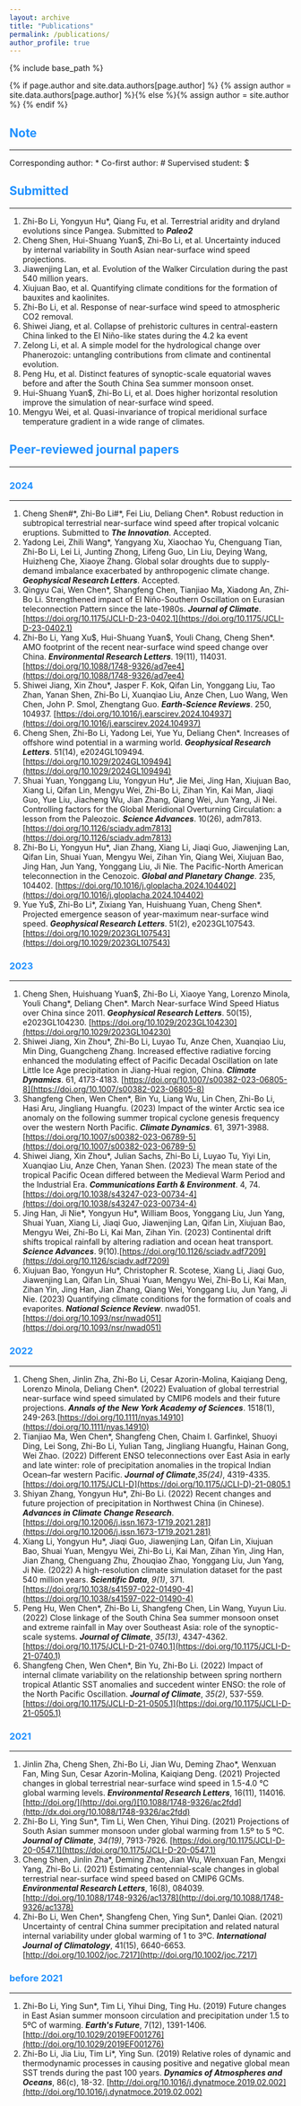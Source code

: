```yaml
---
layout: archive
title: "Publications"
permalink: /publications/
author_profile: true
---
```

{% include base_path %}

{% if page.author and site.data.authors[page.author] %}
  {% assign author = site.data.authors[page.author] %}{% else %}{% assign author = site.author %}
{% endif %}

## <span style="color:#1E90FF">Note</span>
------
Corresponding author: *        Co-first author: #        Supervised student: $

## <span style="color:#1E90FF">Submitted</span>
------
1. Zhi-Bo Li, Yongyun Hu\*, Qiang Fu, et al. Terrestrial aridity and dryland evolutions since Pangea. Submitted to _**Paleo2**_
2. Cheng Shen, Hui-Shuang Yuan\$, Zhi-Bo Li, et al. Uncertainty induced by internal variability in South Asian near-surface wind speed projections.
3. Jiawenjing Lan, et al. Evolution of the Walker Circulation during the past 540 million years.
4. Xiujuan Bao, et al. Quantifying climate conditions for the formation of bauxites and kaolinites.
5. Zhi-Bo Li, et al. Response of near-surface wind speed to atmospheric CO2 removal.
6. Shiwei Jiang, et al. Collapse of prehistoric cultures in central-eastern China linked to the El Niño-like states during the 4.2 ka event
7. Zelong Li, et al. A simple model for the hydrological change over Phanerozoic: untangling contributions from climate and continental evolution.
8. Peng Hu, et al. Distinct features of synoptic-scale equatorial waves before and after the South China Sea summer monsoon onset.
9. Hui-Shuang Yuan\$, Zhi-Bo Li, et al. Does higher horizontal resolution improve the simulation of near-surface wind speed.
10. Mengyu Wei, et al. Quasi-invariance of tropical meridional surface temperature gradient in a wide range of climates.

## <span style="color:#1E90FF">Peer-reviewed journal papers</span>
------

### <span style="color:#1E90FF">2024</span>
------
1. Cheng Shen#\*, Zhi-Bo Li#\*, Fei Liu, Deliang Chen\*. Robust reduction in subtropical terrestrial near-surface wind speed after tropical volcanic eruptions. Submitted to _**The Innovation**_. Accepted.
2. Yadong Lei, Zhili Wang\*, Yangyang Xu, Xiaochao Yu, Chenguang Tian, Zhi-Bo Li, Lei Li, Junting Zhong, Lifeng Guo, Lin Liu, Deying Wang, Huizheng Che, Xiaoye Zhang. Global solar droughts due to supply-demand imbalance exacerbated by anthropogenic climate change. _**Geophysical Research Letters**_. Accepted.
3. Qingyu Cai, Wen Chen\*, Shangfeng Chen, Tianjiao Ma, Xiadong An, Zhi-Bo Li. Strengthened impact of El Niño-Southern Oscillation on Eurasian teleconnection Pattern since the late-1980s. _**Journal of Climate**_. [https://doi.org/10.1175/JCLI-D-23-0402.1](https://doi.org/10.1175/JCLI-D-23-0402.1)
4. Zhi-Bo Li, Yang Xu\$, Hui-Shuang Yuan\$, Youli Chang, Cheng Shen\*. AMO footprint of the recent near-surface wind speed change over China. _**Environmental Research Letters**_. 19(11), 114031. [https://doi.org/10.1088/1748-9326/ad7ee4](https://doi.org/10.1088/1748-9326/ad7ee4)
5. Shiwei Jiang, Xin Zhou\*, Jasper F. Kok, Qifan Lin, Yonggang Liu, Tao Zhan, Yanan Shen, Zhi-Bo Li, Xuanqiao Liu, Anze Chen, Luo Wang, Wen Chen, John P. Smol, Zhengtang Guo. _**Earth-Science Reviews**_. 250, 104937. [https://doi.org/10.1016/j.earscirev.2024.104937](https://doi.org/10.1016/j.earscirev.2024.104937)
6. Cheng Shen, Zhi-Bo Li, Yadong Lei, Yue Yu, Deliang Chen\*. Increases of offshore wind potential in a warming world. _**Geophysical Research Letters**_. 51(14), e2024GL109494. [https://doi.org/10.1029/2024GL109494](https://doi.org/10.1029/2024GL109494)
7. Shuai Yuan, Yonggang Liu, Yongyun Hu\*, Jie Mei, Jing Han, Xiujuan Bao, Xiang Li, Qifan Lin, Mengyu Wei, Zhi-Bo Li, Zihan Yin, Kai Man, Jiaqi Guo, Yue Liu, Jiacheng Wu, Jian Zhang, Qiang Wei, Jun Yang, Ji Nei. Controlling factors for the Global Meridional Overturning Circulation: a lesson from the Paleozoic. _**Science Advances**_. 10(26), adm7813. [https://doi.org/10.1126/sciadv.adm7813](https://doi.org/10.1126/sciadv.adm7813)
8. Zhi-Bo Li, Yongyun Hu\*, Jian Zhang, Xiang Li, Jiaqi Guo, Jiawenjing Lan, Qifan Lin, Shuai Yuan, Mengyu Wei, Zihan Yin, Qiang Wei, Xiujuan Bao, Jing Han, Jun Yang, Yonggang Liu, Ji Nie. The Pacific-North American teleconnection in the Cenozoic. _**Global and Planetary Change**_. 235, 104402. [https://doi.org/10.1016/j.gloplacha.2024.104402](https://doi.org/10.1016/j.gloplacha.2024.104402)
9. Yue Yu\$, Zhi-Bo Li\*, Zixiang Yan, Huishuang Yuan, Cheng Shen\*. Projected emergence season of year-maximum near-surface wind speed. _**Geophysical Research Letters**_. 51(2), e2023GL107543. [https://doi.org/10.1029/2023GL107543](https://doi.org/10.1029/2023GL107543)

### <span style="color:#1E90FF">2023</span>
------
1. Cheng Shen, Huishuang Yuan\$, Zhi-Bo Li, Xiaoye Yang, Lorenzo Minola, Youli Chang\*, Deliang Chen\*. March Near-surface Wind Speed Hiatus over China since 2011. _**Geophysical Research Letters**_. 50(15), e2023GL104230. [https://doi.org/10.1029/2023GL104230](https://doi.org/10.1029/2023GL104230)
2. Shiwei Jiang, Xin Zhou\*, Zhi-Bo Li, Luyao Tu, Anze Chen, Xuanqiao Liu, Min Ding, Guangcheng Zhang. Increased effective radiative forcing enhanced the modulating effect of Pacific Decadal Oscillation on late Little Ice Age precipitation in Jiang-Huai region, China. _**Climate Dynamics**_. 61, 4173-4183. [https://doi.org/10.1007/s00382-023-06805-8](https://doi.org/10.1007/s00382-023-06805-8)
3. Shangfeng Chen, Wen Chen\*, Bin Yu, Liang Wu, Lin Chen, Zhi-Bo Li, Hasi Aru, Jingliang Huangfu. (2023) Impact of the winter Arctic sea ice anomaly on the following summer tropical cyclone genesis frequency over the western North Pacific. _**Climate Dynamics**_. 61, 3971-3988. [https://doi.org/10.1007/s00382-023-06789-5](https://doi.org/10.1007/s00382-023-06789-5)
4. Shiwei Jiang, Xin Zhou\*, Julian Sachs, Zhi-Bo Li, Luyao Tu, Yiyi Lin, Xuanqiao Liu, Anze Chen, Yanan Shen. (2023) The mean state of the tropical Pacific Ocean differed between the Medieval Warm Period and the Industrial Era. _**Communications Earth & Environment**_. 4, 74. [https://doi.org/10.1038/s43247-023-00734-4](https://doi.org/10.1038/s43247-023-00734-4)
5. Jing Han, Ji Nie\*, Yongyun Hu\*, William Boos, Yonggang Liu, Jun Yang, Shuai Yuan, Xiang Li, Jiaqi Guo, Jiawenjing Lan, Qifan Lin, Xiujuan Bao, Mengyu Wei, Zhi-Bo Li, Kai Man, Zihan Yin. (2023) Continental drift shifts tropical rainfall by altering radiation and ocean heat transport. _**Science Advances**_. 9(10).[https://doi.org/10.1126/sciadv.adf7209](https://doi.org/10.1126/sciadv.adf7209)
6. Xiujuan Bao, Yongyun Hu\*, Christopher R. Scotese, Xiang Li, Jiaqi Guo, Jiawenjing Lan, Qifan Lin, Shuai Yuan, Mengyu Wei, Zhi-Bo Li, Kai Man, Zihan Yin, Jing Han, Jian Zhang, Qiang Wei, Yonggang Liu, Jun Yang, Ji Nie. (2023) Quantifying climate conditions for the formation of coals and evaporites. _**National Science Review**_. nwad051.[https://doi.org/10.1093/nsr/nwad051](https://doi.org/10.1093/nsr/nwad051)

### <span style="color:#1E90FF">2022</span>
------
1. Cheng Shen, Jinlin Zha, Zhi-Bo Li, Cesar Azorin-Molina, Kaiqiang Deng, Lorenzo Minola, Deliang Chen\*. (2022) Evaluation of global terrestrial near-surface wind speed simulated by CMIP6 models and their future projections. _**Annals of the New York Academy of Sciences**_. 1518(1), 249-263.[https://doi.org/10.1111/nyas.14910](https://doi.org/10.1111/nyas.14910)
2. Tianjiao Ma, Wen Chen\*, Shangfeng Chen, Chaim I. Garfinkel, Shuoyi Ding, Lei Song, Zhi-Bo Li, Yulian Tang, Jingliang Huangfu, Hainan Gong, Wei Zhao. (2022) Different ENSO teleconnections over East Asia in early and late winter: role of precipitation anomalies in the tropical Indian Ocean–far western Pacific. _**Journal of Climate**_,_35(24)_, 4319-4335.[https://doi.org/10.1175/JCLI-D](https://doi.org/10.1175/JCLI-D)-21-0805.1
3. Shiyan Zhang, Yongyun Hu\*, Zhi-Bo Li. (2022) Recent changes and future projection of precipitation in Northwest China (in Chinese). _**Advances in Climate Change Research**_.[https://doi.org/10.12006/j.issn.1673-1719.2021.281](https://doi.org/10.12006/j.issn.1673-1719.2021.281)
4. Xiang Li, Yongyun Hu\*, Jiaqi Guo, Jiawenjing Lan, Qifan Lin, Xiujuan Bao, Shuai Yuan, Mengyu Wei, Zhi-Bo Li, Kai Man, Zihan Yin, Jing Han, Jian Zhang, Chenguang Zhu, Zhouqiao Zhao, Yonggang Liu, Jun Yang, Ji Nie. (2022) A high-resolution climate simulation dataset for the past 540 million years. _**Scientific Data**_, _9(1)_, 371.[https://doi.org/10.1038/s41597-022-01490-4](https://doi.org/10.1038/s41597-022-01490-4)
5. Peng Hu, Wen Chen\*, Zhi-Bo Li, Shangfeng Chen, Lin Wang, Yuyun Liu. (2022) Close linkage of the South China Sea summer monsoon onset and extreme rainfall in May over Southeast Asia: role of the synoptic-scale systems. _**Journal of Climate**_, _35(13)_, 4347-4362.[https://doi.org/10.1175/JCLI-D-21-0740.1](https://doi.org/10.1175/JCLI-D-21-0740.1)
6. Shangfeng Chen, Wen Chen\*, Bin Yu, Zhi-Bo Li. (2022) Impact of internal climate variability on the relationship between spring northern tropical Atlantic SST anomalies and succedent winter ENSO: the role of the North Pacific Oscillation. _**Journal of Climate**_, _35(2)_, 537-559.[https://doi.org/10.1175/JCLI-D-21-0505.1](https://doi.org/10.1175/JCLI-D-21-0505.1)

### <span style="color:#1E90FF">2021</span>
------
1. Jinlin Zha, Cheng Shen, Zhi-Bo Li, Jian Wu, Deming Zhao\*, Wenxuan Fan, Ming Sun, Cesar Azorin-Molina, Kaiqiang Deng. (2021) Projected changes in global terrestrial near-surface wind speed in 1.5-4.0 ℃ global warming levels. _**Environmental Research Letters**_, 16(11), 114016. [http://doi.org/](http://doi.org/)[10.1088/1748-9326/ac2fdd](http://dx.doi.org/10.1088/1748-9326/ac2fdd)
2. Zhi-Bo Li, Ying Sun\*, Tim Li, Wen Chen, Yihui Ding. (2021) Projections of South Asian summer monsoon under global warming from 1.5º to 5 ºC. _**Journal of Climate**_, _34(19)_, 7913-7926. [https://doi.org/10.1175/JCLI-D-20-0547.1](https://doi.org/10.1175/JCLI-D-20-0547.1)
3. Cheng Shen, Jinlin Zha\*, Deming Zhao, Jian Wu, Wenxuan Fan, Mengxi Yang, Zhi-Bo Li. (2021) Estimating centennial-scale changes in global terrestrial near-surface wind speed based on CMIP6 GCMs. _**Environmental Research Letters**_, 16(8), 084039. [http://doi.org/10.1088/1748-9326/ac1378](http://doi.org/10.1088/1748-9326/ac1378)
4. Zhi-Bo Li, Wen Chen\*, Shangfeng Chen, Ying Sun\*, Danlei Qian. (2021) Uncertainty of central China summer precipitation and related natural internal variability under global warming of 1 to 3ºC. _**International Journal of Climatology**_, 41(15), 6640-6653. [http://doi.org/10.1002/joc.7217](http://doi.org/10.1002/joc.7217)

### <span style="color:#1E90FF">before 2021</span>
------
1. Zhi-Bo Li, Ying Sun\*, Tim Li, Yihui Ding, Ting Hu. (2019) Future changes in East Asian summer monsoon circulation and precipitation under 1.5 to 5ºC of warming. _**Earth's Future**_, 7(12), 1391-1406. [http://doi.org/10.1029/2019EF001276](http://doi.org/10.1029/2019EF001276)
2. Zhi-Bo Li, Jia Liu, Tim Li\*, Ying Sun. (2019) Relative roles of dynamic and thermodynamic processes in causing positive and negative global mean SST trends during the past 100 years. _**Dynamics of Atmospheres and Oceans**_, 86(c), 18-32. [http://doi.org/10.1016/j.dynatmoce.2019.02.002](http://doi.org/10.1016/j.dynatmoce.2019.02.002)

<style>
hr:nth-of-type(1) {
 border-color: #1E90FF !important;
}
hr:nth-of-type(2) {
 border-color: #1E90FF !important;
}
hr:nth-of-type(3) {
 border-color: #1E90FF !important;
}
hr:nth-of-type(4) {
 border-color: #1E90FF !important;
}
</style>
